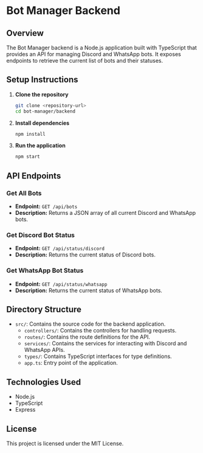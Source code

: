 # Bot Manager Backend

## Overview
The Bot Manager backend is a Node.js application built with TypeScript that provides an API for managing Discord and WhatsApp bots. It exposes endpoints to retrieve the current list of bots and their statuses.

## Setup Instructions

1. **Clone the repository**
   ```bash
   git clone <repository-url>
   cd bot-manager/backend
   ```

2. **Install dependencies**
   ```bash
   npm install
   ```

3. **Run the application**
   ```bash
   npm start
   ```

## API Endpoints

### Get All Bots
- **Endpoint:** `GET /api/bots`
- **Description:** Returns a JSON array of all current Discord and WhatsApp bots.

### Get Discord Bot Status
- **Endpoint:** `GET /api/status/discord`
- **Description:** Returns the current status of Discord bots.

### Get WhatsApp Bot Status
- **Endpoint:** `GET /api/status/whatsapp`
- **Description:** Returns the current status of WhatsApp bots.

## Directory Structure
- `src/`: Contains the source code for the backend application.
  - `controllers/`: Contains the controllers for handling requests.
  - `routes/`: Contains the route definitions for the API.
  - `services/`: Contains the services for interacting with Discord and WhatsApp APIs.
  - `types/`: Contains TypeScript interfaces for type definitions.
  - `app.ts`: Entry point of the application.

## Technologies Used
- Node.js
- TypeScript
- Express

## License
This project is licensed under the MIT License.